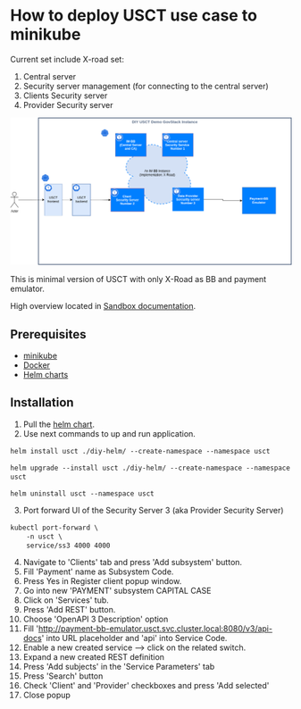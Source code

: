 # How to deploy USCT use case to minikube 

Current set include X-road set:

1. Central server
2. Security server management (for connecting to the central server)
3. Clients Security server
4. Provider Security server

![Arhitecture](images/diy-arcitecture.drawio.png)


This is minimal version of USCT with only X-Road as BB and payment emulator.

High overview located in [Sandbox documentation](https://govstack.gitbook.io/sandbox/access-demos/diy/usct-diy-version).

## Prerequisites 

* [minikube](https://minikube.sigs.k8s.io/docs/)
* [Docker](https://www.docker.com/)
* [Helm charts](https://helm.sh/docs/topics/charts/)


## Installation 
1. Pull the [helm chart](./../use-case-helm).
2. Use next commands to up and run application.

```shell
helm install usct ./diy-helm/ --create-namespace --namespace usct
```

```shell
helm upgrade --install usct ./diy-helm/ --create-namespace --namespace usct
```

```shell
helm uninstall usct --namespace usct
```


3. Port forward UI of the Security Server 3 (aka Provider Security Server)

``` shell
kubectl port-forward \
    -n usct \
    service/ss3 4000 4000
```

4. Navigate to 'Clients' tab and press 'Add subsystem' button. 
5. Fill 'Payment' name as Subsystem Code. 
6. Press Yes in Register client popup window. 
7. Go into new 'PAYMENT' subsystem CAPITAL CASE
8. Click on 'Services' tub. 
9. Press 'Add REST' button. 
10. Choose 'OpenAPI 3 Description' option 
11. Fill 'http://payment-bb-emulator.usct.svc.cluster.local:8080/v3/api-docs' into URL placeholder and 'api' into Service Code. 
12. Enable a new created service --> click on the related switch. 
13. Expand a new created REST definition 
14. Press 'Add subjects' in the 'Service Parameters' tab 
15. Press 'Search' button 
16. Check 'Client' and 'Provider' checkboxes and press 'Add selected' 
17. Close popup
